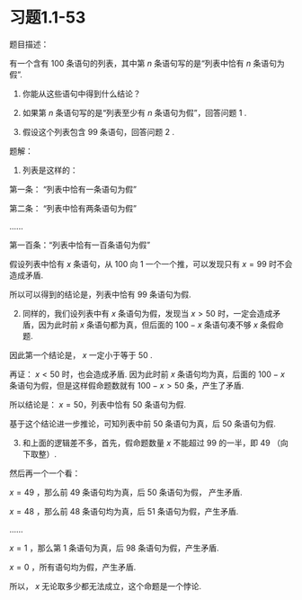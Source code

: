 # 习题1.1-53 

题目描述：

有一个含有 $100$ 条语句的列表，其中第 $n$ 条语句写的是“列表中恰有 $n$ 条语句为假”.

1. 你能从这些语句中得到什么结论？

2. 如果第 $n$ 条语句写的是“列表至少有 $n$ 条语句为假”，回答问题 $1$ .

3. 假设这个列表包含 $99$ 条语句，回答问题 $2$ .

题解：

1. 列表是这样的：

第一条： “列表中恰有一条语句为假”

第二条： “列表中恰有两条语句为假”

......

第一百条：“列表中恰有一百条语句为假”

假设列表中恰有 $x$ 条语句，从 $100$ 向 $1$ 一个一个推，可以发现只有 $x = 99$ 时不会造成矛盾.

所以可以得到的结论是，列表中恰有 $99$ 条语句为假.

2. 同样的，我们设列表中有 $x$ 条语句为假，发现当 $x > 50$ 时，一定会造成矛盾，因为此时前 $x$ 条语句都为真，但后面的 $100 - x$ 条语句凑不够 $x$ 条假命题.

因此第一个结论是， $x$ 一定小于等于 $50$ .

再证： $x < 50$ 时，也会造成矛盾. 因为此时前 $x$ 条语句均为真，后面的 $100 - x$ 条语句为假，但是这样假命题数就有 $100 - x > 50$ 条，产生了矛盾.

所以结论是： $x = 50$，列表中恰有 $50$ 条语句为假.

基于这个结论进一步推论，可知列表中前 $50$ 条语句为真，后 $50$ 条语句为假.

3. 和上面的逻辑差不多，首先，假命题数量 $x$ 不能超过 $99$ 的一半，即 $49$ （向下取整）.

然后再一个一个看：

$x = 49$ ，那么前 $49$ 条语句均为真，后 $50$ 条语句为假， 产生矛盾.

$x = 48$ ，那么前 $48$ 条语句均为真，后 $51$ 条语句为假，产生矛盾.

...…

$x = 1$ ，那么第 $1$ 条语句为真，后 $98$ 条语句为假，产生矛盾.

$x = 0$ ，所有语句均为假，产生矛盾.

所以， $x$ 无论取多少都无法成立，这个命题是一个悖论.





